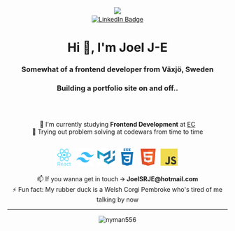 <div id="header" align="center">
  <img src="https://media.giphy.com/media/v1.Y2lkPTc5MGI3NjExZTI1aHRlbmowd2VhZ2xrcXdrZTFza2lpamhtMmJmNTR0a2hyNmFycCZlcD12MV9pbnRlcm5hbF9naWZfYnlfaWQmY3Q9cw/Zebztgv7jmkoLe1DoY/giphy.webp" width="100"/>
</div>
<div id="badges" align="center">
  <a href="https://www.linkedin.com/in/joel-jensen-ericson-a77aa2295/?trk=opento_sprofile_goalscard">
    <img src="https://img.shields.io/badge/LinkedIn-blue?style=for-the-badge&logo=linkedin&logoColor=white" alt="LinkedIn Badge"/>
  </a>
</div>

<h1 align="center">Hi 👋,  I'm Joel J-E</h1> 
<h3 align="center">Somewhat of a frontend developer from Växjö, Sweden</h3>
<h3 align="center">Building a portfolio site on and off..</h3>
<br/>
<br/>



<div align="center">

  🌱 I'm currently studying **Frontend Development** at [EC](https://ecutbildning.se) <br/>
  🔭 Trying out problem solving at codewars from time to time
 
</div>

## 
<div align="center">
  <img src="https://github.com/devicons/devicon/blob/master/icons/react/react-original-wordmark.svg" title="React" alt="React" width="40" height="40"/>&nbsp;
  <img src="https://github.com/devicons/devicon/blob/master/icons/tailwindcss/tailwindcss-original.svg" title="Tailwind" alt="Tailwind" width="40" height="40"/>&nbsp;
  <img src="https://github.com/devicons/devicon/blob/master/icons/materialui/materialui-original.svg" title="Material UI" alt="Material UI" width="40" height="40"/>&nbsp;
  <img src="https://github.com/devicons/devicon/blob/master/icons/css3/css3-plain-wordmark.svg"  title="CSS3" alt="CSS" width="40" height="40"/>&nbsp;
  <img src="https://github.com/devicons/devicon/blob/master/icons/html5/html5-original.svg" title="HTML5" alt="HTML" width="40" height="40"/>&nbsp;
  <img src="https://github.com/devicons/devicon/blob/master/icons/javascript/javascript-original.svg" title="JavaScript" alt="JavaScript" width="40" height="40"/>&nbsp;
</div>
<br/>
<div align="center">
  📫 If you wanna get in touch 🡪 <Strong>JoelSRJE@hotmail.com</Strong>
  
  <br/>
  ⚡ Fun fact: My rubber duck is a Welsh Corgi Pembroke who's tired of me talking by now
</div>


---
<div align="center"><img src="https://github-readme-streak-stats.herokuapp.com/?user=JoelSRJE&theme=nightowl" alt="nyman556" /></div>
 
<!--
**JoelSRJE/JoelSRJE** is a ✨ _special_ ✨ repository because its `README.md` (this file) appears on your GitHub profile.

Here are some ideas to get you started:

- 🔭 I’m currently working on ...
- 🌱 I’m currently learning ...
- 👯 I’m looking to collaborate on ...
- 🤔 I’m looking for help with ...
- 💬 Ask me about ...
- 📫 How to reach me: ...
- 😄 Pronouns: ...
- ⚡ Fun fact: ...
-->
